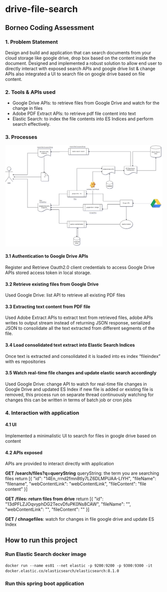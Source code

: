 # drive-file-search

## Borneo Coding Assessment
### 1. Problem Statement
Design and build and application that can search documents from your cloud storage like google drive,
drop box based on the content inside the document.
Designed and implemented a robust solution to allow end user to directly interact with exposed search
APIs and google drive list &amp; change APIs also integrated a UI to search file on google drive based on file
content.
### 2. Tools &amp; APIs used
- Google Drive APIs: to retrieve files from Google Drive and watch for the change in files
- Adobe PDF Extract APIs: to retrieve pdf file content into text
- Elastic Search: to index the file contents into ES Indices and perform search effectively.
### 3. Processes

![FLOW Diagram!](/assests/flow.png "Flow diagram")

#### 3.1 Authentication to Google Drive APIs
Register and Retrieve Oauth2.0 client credentials to access Google Drive APIs stored access
token in local storage.
#### 3.2 Retrieve existing files from Google Drive

Used Google Drive: list API to retrieve all existing PDF files
#### 3.3 Extracting text content from PDF file
Used Adobe Extract APIs to extract text from retrieved files, adobe APIs writes to output stream
instead of returning JSON response, serialized JSON to consolidate all the text extracted from
different segments of the file.
#### 3.4 Load consolidated text extract into Elastic Search Indices
Once text is extracted and consolidated it is loaded into es index “fileindex” with es repositories
#### 3.5 Watch real-time file changes and update elastic search accordingly
Used Google Drive: change API to watch for real-time file changes in Google Drive and updated
ES Index if new file is added or existing file is removed, this process run on separate thread
continuously watching for changes this can be written in terms of batch job or cron jobs
### 4. Interaction with application
#### 4.1 UI
Implemented a minimalistic UI to search for files in google drive based on content
#### 4.2 APIs exposed
APIs are provided to interact directly with application

**GET /search/files?q=queryString**
queryString: the term you are searching files
return [{
&quot;id&quot;: &quot;14En_rrnd2fmn8tIy7LZ6DLMPUAA-LIYH&quot;,
&quot;fileName&quot;: &quot;filename&quot;,
&quot;webContentLink&quot;: &quot;webContentLink&quot;,
&quot;fileContent&quot;: &quot;file content”
}]

**GET /files: return files from drive**
return [{
&quot;id&quot;: &quot;13dPFLZJOqvyphDG2TecvDfuPK0Ns8CAW&quot;,
&quot;fileName&quot;: &quot;&quot;,
&quot;webContentLink&quot;: &quot;&quot;,
&quot;fileContent&quot;: &quot;&quot;
}]

**GET / chnagefiles**: watch for changes in file google drive and update ES Index

## How to run this project
### Run Elastic Search docker image 
`docker run --name es01 --net elastic -p 9200:9200 -p 9300:9300 -it docker.elastic.co/elasticsearch/elasticsearch:8.1.0`

### Run this spring boot application 

